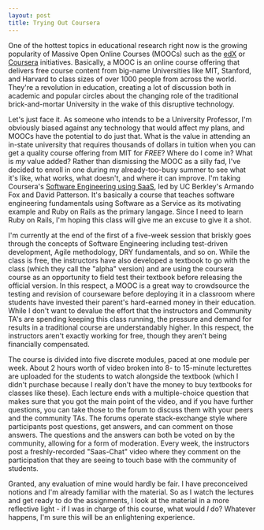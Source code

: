 ```yaml
---
layout: post
title: Trying Out Coursera
---
```


One of the hottest topics in educational research right now is the growing popularity of Massive Open Online Courses (MOOCs) such as the <a href="http://www.edxonline.org/">edX</a> or <a href="https://coursera.org">Coursera</a> initiatives. Basically, a MOOC is an online course offering that delivers free course content from big-name Universities like MIT, Stanford, and Harvard to class sizes of over 1000 people from across the world. They're a revolution in education, creating a lot of discussion both in academic and popular circles about the changing role of the traditional brick-and-mortar University in the wake of this disruptive technology.

Let's just face it. As someone who intends to be a University Professor, I'm obviously biased against any technology that would affect my plans, and MOOCs have the potential to do just that. What is the value in attending an in-state university that requires thousands of dollars in tuition when you can get a quality course offering from MIT for <em>FREE</em>? Where do I come in? What is <em>my</em> value added? Rather than dismissing the MOOC as a silly fad, I've decided to enroll in one during my already-too-busy summer to see what it's like, what works, what doesn't, and where it can improve. I'm taking Coursera's <a href="https://www.coursera.org/course/saas">Software Engineering using SaaS</a>, led by UC Berkley's Armando Fox and David Patterson. It's basically a course that teaches software engineering fundamentals using Software as a Service as its motivating example and Ruby on Rails as the primary langage. Since I need to learn Ruby on Rails, I'm hoping this class will give me an excuse to give it a shot.

I'm currently at the end of the first of a five-week session that briskly goes through the concepts of Software Engineering including test-driven development, Agile methodology, DRY fundamentals, and so on. While the class is free, the instructors have also developed a textbook to go with the class (which they call the "alpha" version) and are using the coursera course as an opportunity to field test their textbook before releasing the official version. In this respect, a MOOC is a great way to crowdsource the testing and revision of courseware before deploying it in a classroom where students have invested their parent's hard-earned money in their education. While I don't want to devalue the effort that the instructors and Community TA's are spending keeping this class running, the pressure and demand for results in a traditional course are understandably higher. In this respect, the instructors aren't exactly working for free, though they aren't being financially compensated.

The course is divided into five discrete modules, paced at one module per week. About 2 hours worth of video broken into 8- to 15-minute lecturettes are uploaded for the students to watch alongside the textbook (which I didn't purchase because I really don't have the money to buy textbooks for classes like these). Each lecture ends with a multiple-choice question that makes sure that you got the main point of the video, and if you have further questions, you can take those to the forum to discuss them with your peers and the community TAs. The forums operate stack-exchange style where participants post questions, get answers, and can comment on those answers. The questions and the answers can both be voted on by the community, allowing for a form of moderation. Every week, the instructors post a freshly-recorded "Saas-Chat" video where they comment on the participation that they are seeing to touch base with the community of students.

Granted, any evaluation of mine would hardly be fair. I have preconceived notions and I'm already familiar with the material. So as I watch the lectures and get ready to do the assignments, I look at the material in a more reflective light - if I was in charge of this course, what would <em>I</em> do? Whatever happens, I'm sure this will be an enlightening experience.
